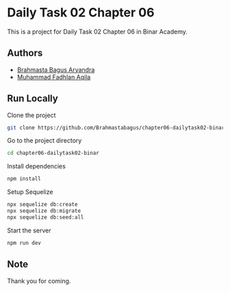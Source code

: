 # Daily Task 02 Chapter 06 
This is a project for Daily Task 02 Chapter 06 in Binar Academy.  

## Authors  
- [Brahmasta Bagus Aryandra](https://github.com/Brahmastabagus)
- [Muhammad Fadhlan Aqila](https://github.com/zodplugin)


## Run Locally  

Clone the project  

~~~bash  
git clone https://github.com/Brahmastabagus/chapter06-dailytask02-binar.git
~~~

Go to the project directory  

~~~bash  
cd chapter06-dailytask02-binar
~~~

Install dependencies  

~~~bash  
npm install
~~~

Setup Sequelize

~~~bash  
npx sequelize db:create
npx sequelize db:migrate
npx sequelize db:seed:all
~~~

Start the server  

~~~bash  
npm run dev
~~~

## Note  

Thank you for coming. 
